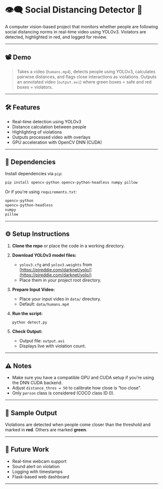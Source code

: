 # 👁️‍🗨️ Social Distancing Detector 🚷

A computer vision-based project that monitors whether people are following social distancing norms in real-time video using YOLOv3. Violators are detected, highlighted in red, and logged for review.

---

## 📽️ Demo

> Takes a video (`humans.mp4`), detects people using YOLOv3, calculates pairwise distances, and flags close interactions as violations. Outputs an annotated video (`output.avi`) where green boxes = safe and red boxes = violators.

---

## 🛠️ Features

* Real-time detection using YOLOv3
* Distance calculation between people
* Highlighting of violations
* Outputs processed video with overlays
* GPU acceleration with OpenCV DNN (CUDA)

---

## 🧱 Dependencies

Install dependencies via `pip`:

```bash
pip install opencv-python opencv-python-headless numpy pillow
```

Or if you're using `requirements.txt`:

```txt
opencv-python
opencv-python-headless
numpy
pillow
```

---

## ⚙️ Setup Instructions

1. **Clone the repo** or place the code in a working directory.

2. **Download YOLOv3 model files:**

   * `yolov3.cfg` and `yolov3.weights` from [https://pjreddie.com/darknet/yolo/](https://pjreddie.com/darknet/yolo/)
   * Place them in your project root directory.

3. **Prepare Input Video:**

   * Place your input video in `data/` directory.
   * Default: `data/humans.mp4`

4. **Run the script:**

   ```bash
   python detect.py
   ```

5. **Check Output:**

   * Output file: `output.avi`
   * Displays live with violation count.

---

## ⚠️ Notes

* Make sure you have a compatible GPU and CUDA setup if you're using the DNN CUDA backend.
* Adjust `distance_thres = 50` to calibrate how close is “too close”.
* Only `person` class is considered (COCO class ID 0).

---

## 🧪 Sample Output

Violations are detected when people come closer than the threshold and marked in **red**. Others are marked **green**.

---

## 🏁 Future Work

* Real-time webcam support
* Sound alert on violation
* Logging with timestamps
* Flask-based web dashboard

---
